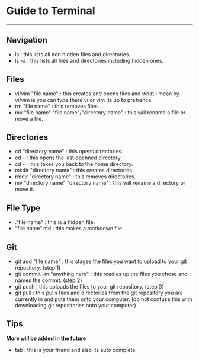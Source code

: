 # Guide to Terminal
<hr>

## Navigation <br>
- ls : this lists all non hidden files and directories.
- ls -a : this lists all files and directories including hidden ones.

## Files <br>
- vi/vim  "file name" : this creates and opens files and what I mean by vi/vim is you can type there vi or vim its up to prefrence.
- rm "file name" : this removes files.
- mv "file name" "file name"/"directory name" : this will rename a file or move a file.

## Directories <br>
- cd "directory name" : this opens directories.
- cd - : this opens the last openned directory.
- cd ~ : this takes you back to the home directory.
- mkdir "directory name" : this creates directories.
- rmdir "directory name" : this removes directories.
- mv "directory name" "directory name" : this will rename a directory or move it.

## File Type <br>
- ."file name" : this is a hidden file.
- "file name".md : this makes a markdown file.

## Git <br>
- git add "file name" : this stages the files you want to upload to your git repository. (step 1)
- git commit -m "anything here" : this readies up the files you chose and names the commit. (step 2)
- git push : this uploads the files to your git repository. (step 3)
- git pull : this pulls files and directories from the git repository you are currently in and puts them onto your computer. (do not confuse this with downloading git repositories onto your computer)

## Tips <br>
**More will be added in the future**
- tab : this is your friend and also its auto complete.

